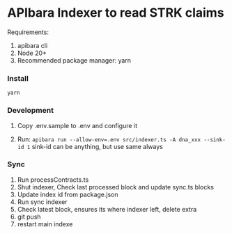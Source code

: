 # APIbara Indexer to read STRK claims

Requirements:
1. apibara cli
2. Node 20+
3. Recommended package manager: yarn

### Install
`yarn`

### Development
1. Copy .env.sample to .env and configure it

2. Run: `apibara run --allow-env=.env src/indexer.ts -A dna_xxx --sink-id 1`
sink-id can be anything, but use same always

### Sync
1. Run processContracts.ts
2. Shut indexer, Check last processed block and update sync.ts blocks
3. Update index id from package.json
4. Run sync indexer
5. Check latest block, ensures its where indexer left, delete extra
6. git push
5. restart main indexe